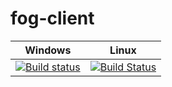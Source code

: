# fog-client

Windows | Linux
------- | -------
[![Build status](https://ci.appveyor.com/api/projects/status/6uqyhjiarj0dysa8?svg=true)](https://ci.appveyor.com/project/jbob182/fog-client) | [![Build Status](https://travis-ci.org/FOGProject/fog-client.svg?branch=dev)](https://travis-ci.org/FOGProject/fog-client)





